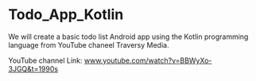 # Todo_App_Kotlin

We will create a basic todo list Android app using the Kotlin programming language from YouTube chaneel Traversy Media.

YouTube channel Link: www.youtube.com/watch?v=BBWyXo-3JGQ&t=1990s
